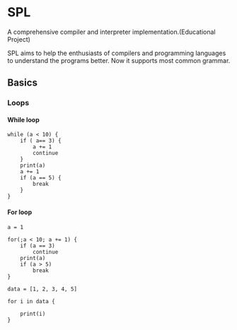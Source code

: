 # SPL
A comprehensive compiler and interpreter implementation.(Educational Project)

SPL aims to help the enthusiasts of compilers and programming languages to understand the programs better. Now it supports most common grammar.

## Basics

### Loops

#### While loop

```spla = 1
while (a < 10) {
    if ( a== 3) {
        a += 1
        continue
    }
    print(a)
    a += 1
    if (a == 5) {
        break
    }
}
```

#### For loop

```spl
a = 1

for(;a < 10; a += 1) {
    if (a == 3)
        continue
    print(a)
    if (a > 5)
        break
}
```

```spl
data = [1, 2, 3, 4, 5]

for i in data {

    print(i)
}
```

